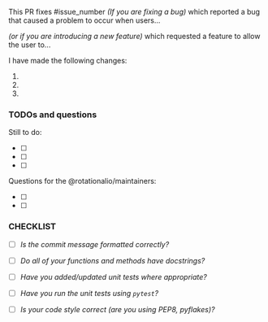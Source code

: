<!--
# Welcome Contributor!

Thank you for contributing to PyEnsign, please follow the instructions below to get
your PR started off on the right foot.

## First Steps

1. Are you merging from a feature branch into develop?

    _If not, please create a feature branch and change your PR to merge from that branch
    into the PyEnsign `develop` branch._

2. Does your PR have a title?

    _Please ensure your PR has a short, informative title, e.g. "Enables user to publish to multiple topics at once" or "Corrects bug in Subscriber that causes index error"_

3. Summarize your PR (HINT: See CHECKLIST/TEMPLATE below!)
-->

This PR fixes #issue_number _(If you are fixing a bug)_ which reported a bug that caused a problem to occur when users...

_(or if you are introducing a new feature)_ which requested a feature to allow the user to...

I have made the following changes:

1.
2.
3.

### TODOs and questions

<!--
If this is a work-in-progress (WIP), list the changes you still need to make and/or questions or the PyEnsign team. You can also mention extensions to your work that might be added as an issue to work on after the PR.
-->

Still to do:

- [ ]
- [ ]
- [ ]

Questions for the @rotationalio/maintainers:

- [ ]
- [ ]

### CHECKLIST

<!--
Here's a handy checklist to go through before submitting a PR, note that you can check a checkbox in Markdown by changing `- [ ]` to `- [x]` or you can create the PR and check the box manually.
-->

- [ ] _Is the commit message formatted correctly?_

<!-- If you've changed any code -->

- [ ] _Do all of your functions and methods have docstrings?_
- [ ] _Have you added/updated unit tests where appropriate?_
- [ ] _Have you run the unit tests using `pytest`?_
- [ ] _Is your code style correct (are you using PEP8, pyflakes)?_

